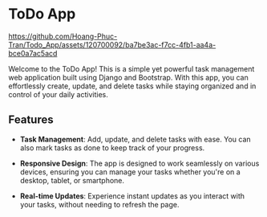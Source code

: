 # ToDo App

https://github.com/Hoang-Phuc-Tran/Todo_App/assets/120700092/ba7be3ac-f7cc-4fb1-aa4a-bce0a7ac5acd

Welcome to the ToDo App! This is a simple yet powerful task management web application built using Django and Bootstrap. With this app, you can effortlessly create, update, and delete tasks while staying organized and in control of your daily activities.

## Features

- **Task Management**: Add, update, and delete tasks with ease. You can also mark tasks as done to keep track of your progress.

- **Responsive Design**: The app is designed to work seamlessly on various devices, ensuring you can manage your tasks whether you're on a desktop, tablet, or smartphone.

- **Real-time Updates**: Experience instant updates as you interact with your tasks, without needing to refresh the page.
